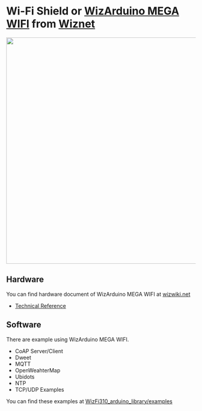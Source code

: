 # Wi-Fi Shield or [WizArduino MEGA WIFI](http://wizwiki.net/wiki/doku.php?id=osh:wizarduino_mega_wifi:start) from [Wiznet](http://www.wiznet.co.kr/)

<img src="http://wizwiki.net/wiki/lib/exe/fetch.php?media=osh:wizarduino_mega_wifi:wizarduino_mega_wifi_o_ver1.0_pinout_170316.png" width="600">


## Hardware
You can find hardware document of WizArduino MEGA WIFI at [wizwiki.net](http://wizwiki.net/wiki/doku.php?id=osh:wizarduino_mega_wifi:start)

- [Technical Reference](http://wizwiki.net/wiki/doku.php?id=osh:wizarduino_mega_wifi:start#technical_reference)

## Software
There are example using WizArduino MEGA WIFI.
- CoAP Server/Client
- Dweet
- MQTT
- OpenWeahterMap
- Ubidots
- NTP
- TCP/UDP Examples

You can find these examples at [WizFi310_arduino_library/examples](https://github.com/Wiznet/WizFi310_arduino_library/tree/master/examples)





